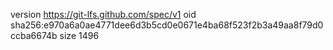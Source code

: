 version https://git-lfs.github.com/spec/v1
oid sha256:e970a6a0ae4771dee6d3b5cd0e0671e4ba68f523f2b3a49aa8f79d0ccba6674b
size 1496
